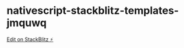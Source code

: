 # nativescript-stackblitz-templates-jmquwq

[Edit on StackBlitz ⚡️](https://stackblitz.com/edit/nativescript-stackblitz-templates-jmquwq)